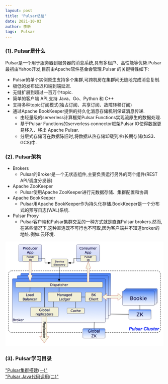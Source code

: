 ```yaml
---
layout: post
title: 'Pulsar总结' 
date: 2021-10-03
author: 李新
tags:  Pulsar
---
```


### (1). Pulsar是什么
Pulsar是一个用于服务器到服务器的消息系统,具有多租户、高性能等优势.Pulsar最初由Yahoo开发,目前由Apache软件基金会管理.Pulsar 的关键特性如下:    
+ Pulsar的单个实例原生支持多个集群,可跨机房在集群间无缝地完成消息复制.   
+ 极低的发布延迟和端到端延迟.  
+ 无缝扩展到超过一百万个topic.   
+ 简单的客户端 API,支持 Java、Go、Python 和 C++   
+ 支持多种topic订阅模式(独占订阅、共享订阅、故障转移订阅)   
+ 通过Apache BookKeeper提供的持久化消息存储机制保证消息传递.   
  - 由轻量级的serverless计算框架Pulsar Functions实现流原生的数据处理.   
  - 基于Pulsar Functions的serverless connector框架Pulsar IO使得数据更易移入、移出 Apache Pulsar.  
  - 分层式存储可在数据陈旧时,将数据从热存储卸载到冷/长期存储(如S3、GCS)中.  


### (2). Pulsar架构
+ Brokers
  - Pulsar的Broker是一个无状态组件,主要负责运行另外的两个组件(REST API/调度分发器)
+ Apache ZooKeeper
  - Pulsar使用Apache ZooKeeper进行元数据存储、集群配置和协调
+ Apache BookKeeper
  - Pulsar用Apache BookKeeper作为持久化存储.BookKeeper是一个分布式的预写日志(WAL)系统.   
+ Pulsar Proxy
  - Pulsar客户端和Pulsar集群交互的一种方式就是直连Pulsar brokers.然而,在某些情况下,这种直连既不可行也不可取,因为客户端并不知道broker的地址.例如:云环境.   

!["Pulsar架构图"](/assets/pulsar/imgs/pulsar-system-architecture.png)

### (3). Pulsar学习目录
["Pulsar集群搭建(一)"](/2021/10/03/Pulsar-Cluster-Install.html)                      
["Pulsar Java代码调用(二)"](/2021/10/03/Pulsar-Java.html)             

